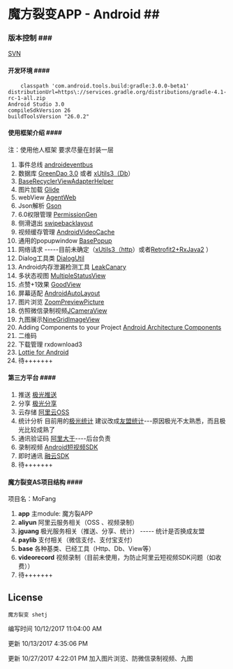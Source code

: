 # 魔方裂变APP - Android  \#\#

### 版本控制 \#\#\#

[SVN](http://172.35.2.247:999/svn/app_android)

#### 开发环境 \#\#\#\#

```text
    classpath 'com.android.tools.build:gradle:3.0.0-beta1'
distributionUrl=https\://services.gradle.org/distributions/gradle-4.1-rc-1-all.zip
Android Studio 3.0
compileSdkVersion 26
buildToolsVersion "26.0.2"
```

#### 使用框架介绍  \#\#\#\#

注：使用他人框架 要求尽量在封装一层

1. 事件总线 [androideventbus](https://github.com/hehonghui/AndroidEventBus) 
2. 数据库 [GreenDao 3.0](https://github.com/greenrobot/greenDAO) 或者 [xUtils3（Db](https://github.com/wyouflf/xUtils3)）
3. [BaseRecyclerViewAdapterHelper](https://github.com/CymChad/BaseRecyclerViewAdapterHelper/)  
4. 图片加载 [Glide](https://github.com/bumptech/glide)
5. webView  [AgentWeb](https://github.com/Justson/AgentWeb)
6. Json解析  [Gson](https://github.com/google/gson)
7. 6.0权限管理 [PermissionGen](https://github.com/lovedise/PermissionGen)
8. 侧滑退出 [swipebacklayout](https://github.com/qmdx/SwipeBackLayout)
9. 视频缓存管理 [AndroidVideoCache](https://github.com/danikula/AndroidVideoCache)
10. 通用的popupwindow [BasePopup](https://github.com/razerdp/BasePopup)
11. 网络请求 -----目前未确定（[xUtils3（http](https://github.com/wyouflf/xUtils3)）或者[Retrofit2+RxJava2](https://github.com/zhou-you/RxEasyHttp) ）
12. Dialog工具类 [DialogUtil](https://github.com/hss01248/DialogUtil)
13. Android内存泄漏检测工具 [LeakCanary](https://github.com/square/leakcanary)
14. 多状态视图 [MultipleStatusView](https://github.com/qyxxjd/MultipleStatusView)
15. 点赞+1效果 [GoodView](https://github.com/venshine/GoodView)
16. 屏幕适配  [AndroidAutoLayout](https://github.com/hongyangAndroid/AndroidAutoLayout)
17. 图片浏览 [ZoomPreviewPicture](https://github.com/yangchaojiang/ZoomPreviewPicture)
18. 仿照微信录制视频[JCameraView](https://github.com/CJT2325/CameraView)
19. 九图展示[NineGridImageView](https://jaeger.itscoder.com/android/2016/03/06/nine-grid-iamge-view-libaray.html)
20. Adding Components to your Project [Android Architecture Components](https://developer.android.google.cn/topic/libraries/architecture/index.html)
21. 二维码
22. 下载管理 rxdownload3
23. [Lottie for Android](https://github.com/airbnb/lottie-android#lottie-for-android-ios-react-native-and-web)
24. 待+++++++

#### 第三方平台 \#\#\#\#

1. 推送 [极光推送](https://docs.jiguang.cn/jpush/guideline/intro/)
2. 分享 [极光分享](https://docs.jiguang.cn/jshare/guideline/intro/)
3. 云存储 [阿里云OSS](https://help.aliyun.com/document_detail/32042.html?spm=5176.87240.400427.45.sHMUpt)
4. 统计分析  目前用的[极光统计](https://docs.jiguang.cn/janalytics/guideline/intro/) 建议改成[友盟统计](http://mobile.umeng.com/analytics)---原因极光不太熟悉，而且极光比较成熟了
5. 通讯验证码 [阿里大于](https://dayu.aliyun.com/product/sms?spm=a3142.7791109.0.0.1d6d73c4oGtKxk)----后台负责
6. 录制视频 [Android短视频SDK](https://help.aliyun.com/document_detail/53421.html?spm=5176.doc54832.6.688.5hqB17)  
7. 即时通讯  [融云SDK](http://www.rongcloud.cn/docs/) 
8. 待+++++++

#### 魔方裂变AS项目结构 \#\#\#\#

项目名：MoFang

1. **app**  主module: 魔方裂APP
2. **aliyun**  阿里云服务相关（OSS 、视频录制）
3. **jguang**  极光服务相关（推送、分享、统计） ----- 统计是否换成友盟
4. **paylib**  支付相关（微信支付、支付宝支付）
5. **base**    各种基类、已经工具（Http、Db、View等）
6. **videorecord**  视频录制（目前未使用，为防止阿里云短视频SDK问题（如收费））
7. 待+++++++

## License

```text
魔方裂变 shetj
```

编写时间 10/12/2017 11:04:00 AM

更新 10/13/2017 4:35:06 PM

更新 10/27/2017 4:22:01 PM 加入图片浏览、防微信录制视频、九图

